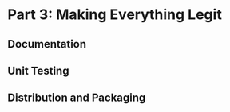 # Part 3: Making Everything Legit

## Documentation

## Unit Testing

## Distribution and Packaging

